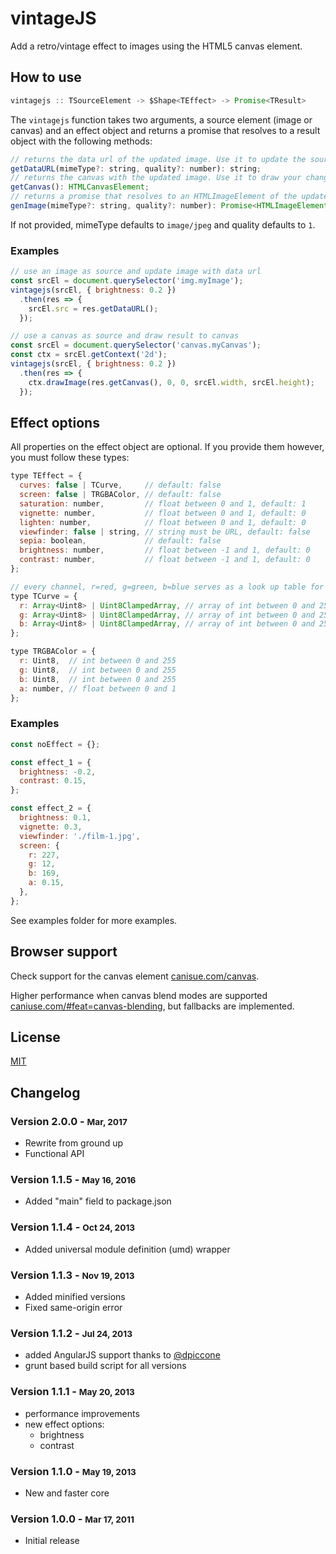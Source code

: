 # vintageJS
Add a retro/vintage effect to images using the HTML5 canvas element.

## How to use

```javascript
vintagejs :: TSourceElement -> $Shape<TEffect> -> Promise<TResult>
```

The `vintagejs` function takes two arguments, a source element (image or canvas) and an effect object and returns a promise that resolves to a result object with the following methods:

```javascript
// returns the data url of the updated image. Use it to update the source of an existing image
getDataURL(mimeType?: string, quality?: number): string;
// returns the canvas with the updated image. Use it to draw your changes onto another canvas
getCanvas(): HTMLCanvasElement;
// returns a promise that resolves to an HTMLImageElement of the updated image
genImage(mimeType?: string, quality?: number): Promise<HTMLImageElement>;
```

If not provided, mimeType defaults to `image/jpeg` and quality defaults to `1`.

### Examples

```javascript
// use an image as source and update image with data url
const srcEl = document.querySelector('img.myImage');
vintagejs(srcEl, { brightness: 0.2 })
  .then(res => {
    srcEl.src = res.getDataURL();
  });

// use a canvas as source and draw result to canvas
const srcEl = document.querySelector('canvas.myCanvas');
const ctx = srcEl.getContext('2d');
vintagejs(srcEl, { brightness: 0.2 })
  .then(res => {
    ctx.drawImage(res.getCanvas(), 0, 0, srcEl.width, srcEl.height);
  });
```

## Effect options

All properties on the effect object are optional. If you provide them however, you must follow these types:

```javascript
type TEffect = {
  curves: false | TCurve,     // default: false
  screen: false | TRGBAColor, // default: false
  saturation: number,         // float between 0 and 1, default: 1
  vignette: number,           // float between 0 and 1, default: 0
  lighten: number,            // float between 0 and 1, default: 0
  viewfinder: false | string, // string must be URL, default: false
  sepia: boolean,             // default: false
  brightness: number,         // float between -1 and 1, default: 0
  contrast: number,           // float between -1 and 1, default: 0
};

// every channel, r=red, g=green, b=blue serves as a look up table for color mappings
type TCurve = {
  r: Array<Uint8> | Uint8ClampedArray, // array of int between 0 and 255, length of array === 256
  g: Array<Uint8> | Uint8ClampedArray, // array of int between 0 and 255, length of array === 256
  b: Array<Uint8> | Uint8ClampedArray, // array of int between 0 and 255, length of array === 256
};

type TRGBAColor = {
  r: Uint8,  // int between 0 and 255
  g: Uint8,  // int between 0 and 255
  b: Uint8,  // int between 0 and 255
  a: number, // float between 0 and 1
};
```

### Examples

```javascript
const noEffect = {};

const effect_1 = {
  brightness: -0.2,
  contrast: 0.15,
};

const effect_2 = {
  brightness: 0.1,
  vignette: 0.3,
  viewfinder: './film-1.jpg',
  screen: {
    r: 227,
    g: 12,
    b: 169,
    a: 0.15,
  },
};
```

See examples folder for more examples.

## Browser support
Check support for the canvas element [canisue.com/canvas](http://caniuse.com/canvas).

Higher performance when canvas blend modes are supported [caniuse.com/#feat=canvas-blending](http://caniuse.com/#feat=canvas-blending), but fallbacks are implemented.

## License

[MIT](http://www.opensource.org/licenses/mit-license.php)

## Changelog

### Version 2.0.0 - <small>Mar, 2017</small>
* Rewrite from ground up
* Functional API

### Version 1.1.5 - <small>May 16, 2016</small>
* Added "main" field to package.json

### Version 1.1.4 - <small>Oct 24, 2013</small>
* Added universal module definition (umd) wrapper

### Version 1.1.3 - <small>Nov 19, 2013</small>
* Added minified versions
* Fixed same-origin error

### Version 1.1.2 - <small>Jul 24, 2013</small>
* added AngularJS support thanks to [@dpiccone](https://github.com/dpiccone)
* grunt based build script for all versions

### Version 1.1.1 - <small>May 20, 2013</small>
* performance improvements
* new effect options:
    * brightness
    * contrast

### Version 1.1.0 - <small>May 19, 2013</small>
* New and faster core

### Version 1.0.0 - <small>Mar 17, 2011</small>
* Initial release
